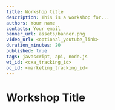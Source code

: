 ```yaml
---
title: Workshop title
description: This is a workshop for...
authors: Your name
contacts: Your email
banner_url: assets/banner.png
video_url: <optional_youtube_link>
duration_minutes: 20
published: true
tags: javascript, api, node.js
wt_id: <cxa_tracking_id>
oc_id: <marketing_tracking_id>
---
```


# Workshop Title







